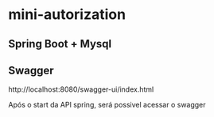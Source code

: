 # mini-autorization

## Spring Boot + Mysql

## Swagger
http://localhost:8080/swagger-ui/index.html

Após o start da API spring, será possivel acessar o swagger
